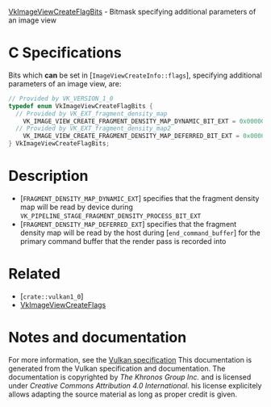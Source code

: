 [VkImageViewCreateFlagBits](https://www.khronos.org/registry/vulkan/specs/1.3-extensions/man/html/VkImageViewCreateFlagBits.html) - Bitmask specifying additional parameters of an image view

# C Specifications
Bits which  **can**  be set in [`ImageViewCreateInfo::flags`],
specifying additional parameters of an image view, are:
```c
// Provided by VK_VERSION_1_0
typedef enum VkImageViewCreateFlagBits {
  // Provided by VK_EXT_fragment_density_map
    VK_IMAGE_VIEW_CREATE_FRAGMENT_DENSITY_MAP_DYNAMIC_BIT_EXT = 0x00000001,
  // Provided by VK_EXT_fragment_density_map2
    VK_IMAGE_VIEW_CREATE_FRAGMENT_DENSITY_MAP_DEFERRED_BIT_EXT = 0x00000002,
} VkImageViewCreateFlagBits;
```

# Description
- [`FRAGMENT_DENSITY_MAP_DYNAMIC_EXT`] specifies that the fragment density map will be read by device during `VK_PIPELINE_STAGE_FRAGMENT_DENSITY_PROCESS_BIT_EXT`
- [`FRAGMENT_DENSITY_MAP_DEFERRED_EXT`] specifies that the fragment density map will be read by the host during [`end_command_buffer`] for the primary command buffer that the render pass is recorded into

# Related
- [`crate::vulkan1_0`]
- [VkImageViewCreateFlags]()

# Notes and documentation
For more information, see the [Vulkan specification](https://www.khronos.org/registry/vulkan/specs/1.3-extensions/html/vkspec.html)
This documentation is generated from the Vulkan specification and documentation.
The documentation is copyrighted by *The Khronos Group Inc.* and is licensed under *Creative Commons Attribution 4.0 International*.
his license explicitely allows adapting the source material as long as proper credit is given.
        